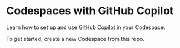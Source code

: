 # Codespaces with GitHub Copilot
Learn how to set up and use [GitHub Copilot](https://github.com/features/copilot) in your Codespace.

To get started, create a new Codespace from this repo.
